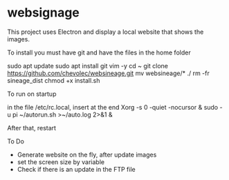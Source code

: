 # websignage

This project uses Electron and display a local website that shows the images.


To install you must have git  and have the files in the home folder


sudo apt update
sudo apt install git vim -y
cd ~
git clone https://github.com/chevolec/websineage.git
mv websineage/* ./
rm -fr sineage_dist
chmod +x install.sh



To run on startup

in the file /etc/rc.local, insert at the end
Xorg -s 0 -quiet -nocursor &
sudo -u pi ~/autorun.sh >~/auto.log 2>&1 &



After that, restart



To Do

- Generate website on the fly, after update images
- set the screen size by variable
- Check if there is an update in the FTP file